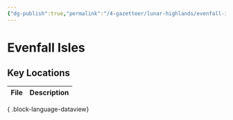 ```yaml
---
{"dg-publish":true,"permalink":"/4-gazetteer/lunar-highlands/evenfall-isles/evenfall-isles/","noteIcon":""}
---
```


# Evenfall Isles


## Key Locations 

| File | Description |
| ---- | ----------- |

{ .block-language-dataview}